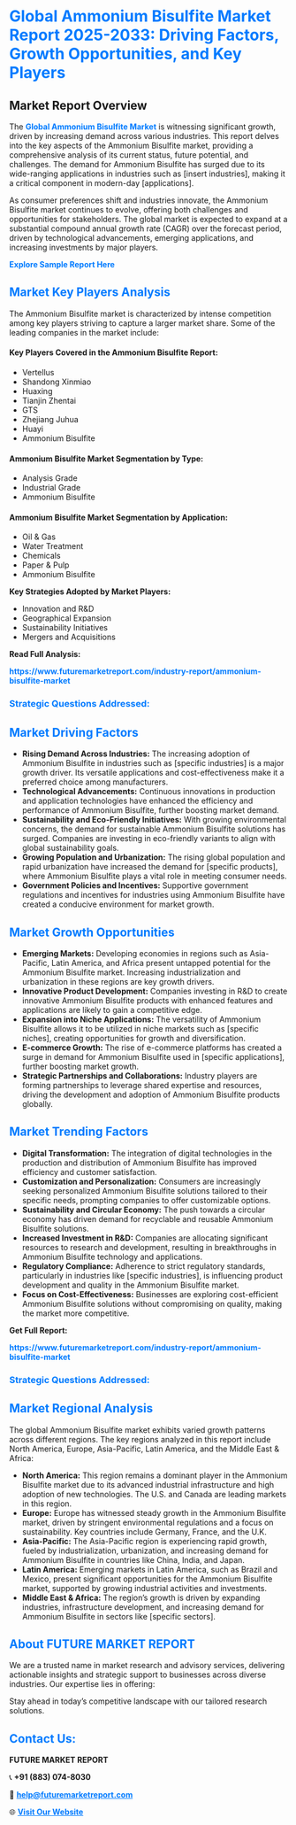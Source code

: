 <h1 style="color: #007BFF;">Global Ammonium Bisulfite Market Report 2025-2033: Driving Factors, Growth Opportunities, and Key Players</h1>

<section id="overview">
<h2>Market Report Overview</h2>
<p>The <a href="https://www.futuremarketreport.com/industry-report/ammonium-bisulfite-market" style="color: #007BFF; text-decoration: none;"><strong>Global Ammonium Bisulfite Market</strong></a> is witnessing significant growth, driven by increasing demand across various industries. This report delves into the key aspects of the Ammonium Bisulfite market, providing a comprehensive analysis of its current status, future potential, and challenges. The demand for Ammonium Bisulfite has surged due to its wide-ranging applications in industries such as [insert industries], making it a critical component in modern-day [applications].</p>
<p>As consumer preferences shift and industries innovate, the Ammonium Bisulfite market continues to evolve, offering both challenges and opportunities for stakeholders. The global market is expected to expand at a substantial compound annual growth rate (CAGR) over the forecast period, driven by technological advancements, emerging applications, and increasing investments by major players.</p>
</section>

<section id="overview">
<p><a href="https://www.futuremarketreport.com/request-sample/reportId=98595" style="color: #007BFF; text-decoration: none;"><strong>Explore Sample Report Here</strong></a></p>
</section>

<section id="key-players">
<h2 style="color: #007BFF;">Market Key Players Analysis</h2>
<p>The Ammonium Bisulfite market is characterized by intense competition among key players striving to capture a larger market share. Some of the leading companies in the market include:</p>
<h4>Key Players Covered in the Ammonium Bisulfite Report:</h4>
<ul><li>Vertellus</li><li>Shandong Xinmiao</li><li>Huaxing</li><li>Tianjin Zhentai</li><li>GTS</li><li>Zhejiang Juhua</li><li>Huayi</li><li>Ammonium Bisulfite</li></ul>
<h4>Ammonium Bisulfite Market Segmentation by Type:</h4>
<ul><li>Analysis Grade</li><li>Industrial Grade</li><li>Ammonium Bisulfite</li></ul>

<h4>Ammonium Bisulfite Market Segmentation by Application:</h4>
<ul><li>Oil &amp; Gas</li><li>Water Treatment</li><li>Chemicals</li><li>Paper &amp; Pulp</li><li>Ammonium Bisulfite</li></ul>
<p><strong>Key Strategies Adopted by Market Players:</strong></p>
<ul>
<li>Innovation and R&D</li>
<li>Geographical Expansion</li>
<li>Sustainability Initiatives</li>
<li>Mergers and Acquisitions</li>
</ul>
</section>

<section>
<p><strong>Read Full Analysis: </strong></p><a href="https://www.futuremarketreport.com/industry-report/ammonium-bisulfite-market" style="color: #007BFF; text-decoration: none;"><strong>https://www.futuremarketreport.com/industry-report/ammonium-bisulfite-market</strong></a>
<h3 style="color: #007BFF;">Strategic Questions Addressed:</h3>
</section>

<section id="driving-factors">
<h2 style="color: #007BFF;">Market Driving Factors</h2>
<ul>
<li><strong>Rising Demand Across Industries:</strong> The increasing adoption of Ammonium Bisulfite in industries such as [specific industries] is a major growth driver. Its versatile applications and cost-effectiveness make it a preferred choice among manufacturers.</li>
<li><strong>Technological Advancements:</strong> Continuous innovations in production and application technologies have enhanced the efficiency and performance of Ammonium Bisulfite, further boosting market demand.</li>
<li><strong>Sustainability and Eco-Friendly Initiatives:</strong> With growing environmental concerns, the demand for sustainable Ammonium Bisulfite solutions has surged. Companies are investing in eco-friendly variants to align with global sustainability goals.</li>
<li><strong>Growing Population and Urbanization:</strong> The rising global population and rapid urbanization have increased the demand for [specific products], where Ammonium Bisulfite plays a vital role in meeting consumer needs.</li>
<li><strong>Government Policies and Incentives:</strong> Supportive government regulations and incentives for industries using Ammonium Bisulfite have created a conducive environment for market growth.</li>
</ul>
</section>

<section id="growth-opportunities">
<h2 style="color: #007BFF;">Market Growth Opportunities</h2>
<ul>
<li><strong>Emerging Markets:</strong> Developing economies in regions such as Asia-Pacific, Latin America, and Africa present untapped potential for the Ammonium Bisulfite market. Increasing industrialization and urbanization in these regions are key growth drivers.</li>
<li><strong>Innovative Product Development:</strong> Companies investing in R&D to create innovative Ammonium Bisulfite products with enhanced features and applications are likely to gain a competitive edge.</li>
<li><strong>Expansion into Niche Applications:</strong> The versatility of Ammonium Bisulfite allows it to be utilized in niche markets such as [specific niches], creating opportunities for growth and diversification.</li>
<li><strong>E-commerce Growth:</strong> The rise of e-commerce platforms has created a surge in demand for Ammonium Bisulfite used in [specific applications], further boosting market growth.</li>
<li><strong>Strategic Partnerships and Collaborations:</strong> Industry players are forming partnerships to leverage shared expertise and resources, driving the development and adoption of Ammonium Bisulfite products globally.</li>
</ul>
</section>

<section id="trending-factors">
<h2 style="color: #007BFF;">Market Trending Factors</h2>
<ul>
<li><strong>Digital Transformation:</strong> The integration of digital technologies in the production and distribution of Ammonium Bisulfite has improved efficiency and customer satisfaction.</li>
<li><strong>Customization and Personalization:</strong> Consumers are increasingly seeking personalized Ammonium Bisulfite solutions tailored to their specific needs, prompting companies to offer customizable options.</li>
<li><strong>Sustainability and Circular Economy:</strong> The push towards a circular economy has driven demand for recyclable and reusable Ammonium Bisulfite solutions.</li>
<li><strong>Increased Investment in R&D:</strong> Companies are allocating significant resources to research and development, resulting in breakthroughs in Ammonium Bisulfite technology and applications.</li>
<li><strong>Regulatory Compliance:</strong> Adherence to strict regulatory standards, particularly in industries like [specific industries], is influencing product development and quality in the Ammonium Bisulfite market.</li>
<li><strong>Focus on Cost-Effectiveness:</strong> Businesses are exploring cost-efficient Ammonium Bisulfite solutions without compromising on quality, making the market more competitive.</li>
</ul>
</section>

<section>
<p><strong>Get Full Report: </strong></p><a href="https://www.futuremarketreport.com/industry-report/ammonium-bisulfite-market" style="color: #007BFF; text-decoration: none;"><strong>https://www.futuremarketreport.com/industry-report/ammonium-bisulfite-market</strong></a>
<h3 style="color: #007BFF;">Strategic Questions Addressed:</h3>
</section>


<section id="regional-analysis">
<h2 style="color: #007BFF;">Market Regional Analysis</h2>
<p>The global Ammonium Bisulfite market exhibits varied growth patterns across different regions. The key regions analyzed in this report include North America, Europe, Asia-Pacific, Latin America, and the Middle East & Africa:</p>
<ul>
<li><strong>North America:</strong> This region remains a dominant player in the Ammonium Bisulfite market due to its advanced industrial infrastructure and high adoption of new technologies. The U.S. and Canada are leading markets in this region.</li>
<li><strong>Europe:</strong> Europe has witnessed steady growth in the Ammonium Bisulfite market, driven by stringent environmental regulations and a focus on sustainability. Key countries include Germany, France, and the U.K.</li>
<li><strong>Asia-Pacific:</strong> The Asia-Pacific region is experiencing rapid growth, fueled by industrialization, urbanization, and increasing demand for Ammonium Bisulfite in countries like China, India, and Japan.</li>
<li><strong>Latin America:</strong> Emerging markets in Latin America, such as Brazil and Mexico, present significant opportunities for the Ammonium Bisulfite market, supported by growing industrial activities and investments.</li>
<li><strong>Middle East & Africa:</strong> The region’s growth is driven by expanding industries, infrastructure development, and increasing demand for Ammonium Bisulfite in sectors like [specific sectors].</li>
</ul>
</section>

<footer>
<h2 style="color: #007BFF;">About FUTURE MARKET REPORT</h2>
<p>We are a trusted name in market research and advisory services, delivering actionable insights and strategic support to businesses across diverse industries. Our expertise lies in offering:</p>

<p>Stay ahead in today’s competitive landscape with our tailored research solutions.</p>

<h2 style="color: #007BFF;">Contact Us:</h2>
<p><strong>FUTURE MARKET REPORT</strong></p>
<p>📞 <strong>+91 (883) 074-8030</strong></p>
<p>📧 <strong><a href="mailto:help@futuremarketreport.com" style="color: #007BFF;">help@futuremarketreport.com</a></strong></p>
<p>🌐 <strong><a href="https://www.futuremarketreport.com/" style="color: #007BFF;">Visit Our Website</a></strong></p>
</footer>
